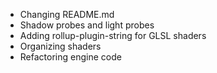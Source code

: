 - Changing README.md
- Shadow probes and light probes
- Adding rollup-plugin-string for GLSL shaders
- Organizing shaders
- Refactoring engine code